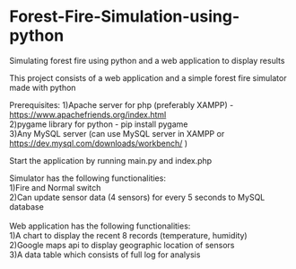 # Forest-Fire-Simulation-using-python
Simulating forest fire using python and a web application to display results

This project consists of a web application and a simple forest fire simulator made with python

Prerequisites:
1)Apache server for php (preferably XAMPP) - https://www.apachefriends.org/index.html<br />
2)pygame library for python - pip install pygame<br />
3)Any MySQL server (can use MySQL server in XAMPP or https://dev.mysql.com/downloads/workbench/ )<br />

Start the application by running main.py and index.php<br />

Simulator has the following functionalities:<br />
1)Fire and Normal switch<br />
2)Can update sensor data (4 sensors) for every 5 seconds to MySQL database<br />
<br />
Web application has the following functionalities:<br />
1)A chart to display the recent 8 records (temperature, humidity)<br />
2)Google maps api to display geographic location of sensors<br />
3)A data table which consists of full log for analysis<br />

